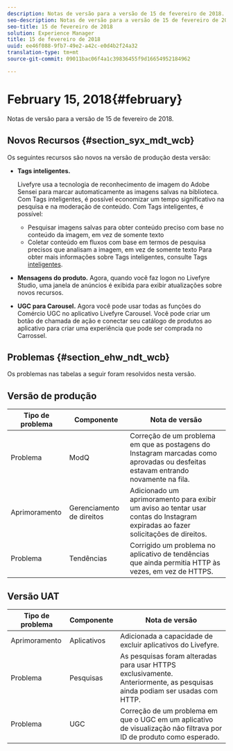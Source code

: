 ```yaml
---
description: Notas de versão para a versão de 15 de fevereiro de 2018.
seo-description: Notas de versão para a versão de 15 de fevereiro de 2018.
seo-title: 15 de fevereiro de 2018
solution: Experience Manager
title: 15 de fevereiro de 2018
uuid: ee46f088-9fb7-49e2-a42c-e0d4b2f24a32
translation-type: tm+mt
source-git-commit: 09011bac06f4a1c39836455f9d16654952184962

---
```



# February 15, 2018{#february}

Notas de versão para a versão de 15 de fevereiro de 2018.

## Novos Recursos {#section_syx_mdt_wcb}

Os seguintes recursos são novos na versão de produção desta versão:

* **Tags inteligentes.**

   Livefyre usa a tecnologia de reconhecimento de imagem do Adobe Sensei para marcar automaticamente as imagens salvas na biblioteca.
Com Tags inteligentes, é possível economizar um tempo significativo na pesquisa e na moderação de conteúdo. Com Tags inteligentes, é possível:

   * Pesquisar imagens salvas para obter conteúdo preciso com base no conteúdo da imagem, em vez de somente texto
   * Coletar conteúdo em fluxos com base em termos de pesquisa precisos que analisam a imagem, em vez de somente texto
   Para obter mais informações sobre Tags inteligentes, consulte Tags [inteligentes](/help/using/c-features-livefyre/c-smart-tags/c-smart-tags.md#c_smart_tags).

* **Mensagens do produto.** Agora, quando você faz logon no Livefyre Studio, uma janela de anúncios é exibida para exibir atualizações sobre novos recursos.
* **UGC para Carousel.** Agora você pode usar todas as funções do Comércio UGC no aplicativo Livefyre Carousel. Você pode criar um botão de chamada de ação e conectar seu catálogo de produtos ao aplicativo para criar uma experiência que pode ser comprada no Carrossel.

## Problemas {#section_ehw_ndt_wcb}

Os problemas nas tabelas a seguir foram resolvidos nesta versão.

## Versão de produção

| **Tipo de problema** | **Componente** | **Nota de versão** |
|---|---|---|
| Problema | ModQ | Correção de um problema em que as postagens do Instagram marcadas como aprovadas ou desfeitas estavam entrando novamente na fila. |
| Aprimoramento | Gerenciamento de direitos | Adicionado um aprimoramento para exibir um aviso ao tentar usar contas do Instagram expiradas ao fazer solicitações de direitos. |
| Problema | Tendências | Corrigido um problema no aplicativo de tendências que ainda permitia HTTP às vezes, em vez de HTTPS. |

## Versão UAT

| **Tipo de problema** | **Componente** | **Nota de versão** |
|---|---|---|
| Aprimoramento | Aplicativos | Adicionada a capacidade de excluir aplicativos do Livefyre. |
| Problema | Pesquisas | As pesquisas foram alteradas para usar HTTPS exclusivamente. Anteriormente, as pesquisas ainda podiam ser usadas com HTTP. |
| Problema | UGC | Correção de um problema em que o UGC em um aplicativo de visualização não filtrava por ID de produto como esperado. |

